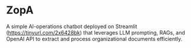 # ZopA

A simple AI-operations chatbot deployed on Streamlit (https://tinyurl.com/2x6428bk) that leverages LLM prompting, RAGs, and OpenAI API to extract and process organizational documents efficiently.
